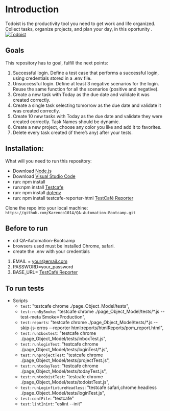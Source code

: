 # Introduction

Todoist is the productivity tool you need to get work and life organized. Collect tasks, organize projects, and plan your day, in this oportunity .
[![Todoist](https://get.todoist.help/hc/article_attachments/360011665940/Web___Inbox.png "Todoist")](https://get.todoist.help/hc/article_attachments/360011665940/Web___Inbox.png "Todoist")

## Goals

This repository has to goal, fulfill the next points:

1. Successful login. Define a test case that performs a successful login, using credentials stored in a .env file.
2. Unsuccessful login. Define at least 3 negative scenarios for the login. Reuse the same function for all the scenarios (positive and negative).
3. Create a new task with Today as the due date and validate it was created correctly.
4. Create a single task selecting tomorrow as the due date and validate it was created correctly.
5. Create 10 new tasks with Today as the due date and validate they were created correctly. Task Names should be dynamic.
6. Create a new project, choose any color you like and add it to favorites.
7. Delete every task created (if there’s any) after your tests.

## Installation:

What will you need to run this repository:

- Download [Node.js](https://code.visualstudio.com "Visual Studio Code")
- Download [Visual Studio Code](https://code.visualstudio.com "Visual Studio Code")
- run: npm install
- run:npm install [Testcafe](https://testcafe.io "Testcafe")
- run: npm install [dotenv](https://testcafe.io/documentation/402802/recipes/configuration/access-environment-variables-in-tests "dotenv")
- run: npm install testcafe-reporter-html [TestCafé Reporter](https://www.npmjs.com/package/testcafe-reporter-html "JSON TestCafé Reporter")

Clone the repo into your local machine:
`https://github.com/Karenco1014/QA-Automation-Bootcamp.git`

## Before to run

- cd QA-Automation-Bootcamp
- browsers used must be installed Chrome, safari.
- create the .env with your credentials
1. EMAIL = your@email.com
2. PASSWORD=your_password
3. BASE_URL= [TestCafé Reporter]("https://todoist.com/")

## To run tests

- Scripts
   -  `test`: "testcafe chrome ./page_Object_Model/tests",
   -  `test:runBySmoke`: "testcafe chrome ./page_Object_Model/tests/*.js --test-meta Smoke=Production",
   -  `test:reports`: "testcafe chrome ./page_Object_Model/tests/*.js  --skip-js-erros --reporter html:reports/htmlReports/pom_report.html",
   -  `test:runIboxtest`: "testcafe chrome ./page_Object_Model/tests/inboxTest.js",
   -  `test:runloginTest`: "testcafe chrome ./page_Object_Model/tests/loginTest/*.js",
   -  `test:runprojectTest`: "testcafe chrome ./page_Object_Model/tests/projectTest.js",
   -  `test:runtodayTest`: "testcafe chrome ./page_Object_Model/tests/todayTest.js",
   -  `test:runtodoistTest`: "testcafe chrome ./page_Object_Model/tests/todoistTest.js",
   -  `test:runLoginfixtureHeadless`: "testcafe safari,chrome:headless ./page_Object_Model/tests/loginTest.js",
   -  `test:confFile`: "testcafe" 
   -  `test:lintInint`: "eslint --init" 
